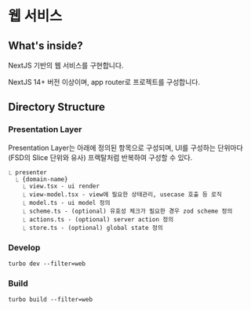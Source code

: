 # 웹 서비스

## What's inside?

NextJS 기반의 웹 서비스를 구현합니다.

NextJS 14+ 버전 이상이며, app router로 프로젝트를 구성합니다.

## Directory Structure

### Presentation Layer

Presentation Layer는 아래에 정의된 항목으로 구성되며, UI를 구성하는 단위마다(FSD의 Slice 단위와 유사) 프랙탈처럼 반복하여 구성할 수 있다.

```
⎿ presenter
  ⎿ {domain-name}
    ⎿ view.tsx - ui render
    ⎿ view-model.tsx - view에 필요한 상태관리, usecase 호출 등 로직
    ⎿ model.ts - ui model 정의
    ⎿ scheme.ts - (optional) 유효성 체크가 필요한 경우 zod scheme 정의
    ⎿ actions.ts - (optional) server action 정의
    ⎿ store.ts - (optional) global state 정의
```

### Develop

```
turbo dev --filter=web
```

### Build

```
turbo build --filter=web
```
